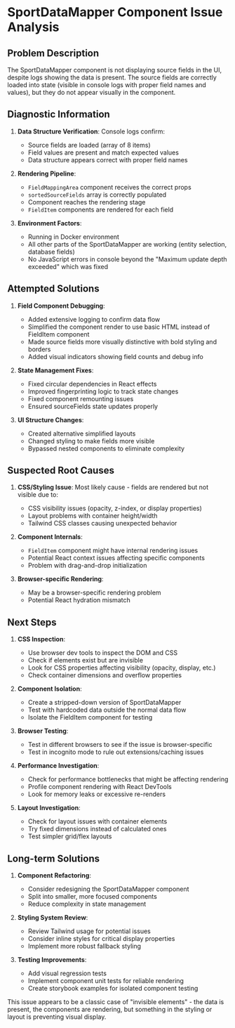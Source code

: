 # SportDataMapper Component Issue Analysis

## Problem Description

The SportDataMapper component is not displaying source fields in the UI, despite logs showing the data is present. The source fields are correctly loaded into state (visible in console logs with proper field names and values), but they do not appear visually in the component.

## Diagnostic Information

1. **Data Structure Verification**: Console logs confirm:
   - Source fields are loaded (array of 8 items)
   - Field values are present and match expected values
   - Data structure appears correct with proper field names
   
2. **Rendering Pipeline**:
   - `FieldMappingArea` component receives the correct props
   - `sortedSourceFields` array is correctly populated
   - Component reaches the rendering stage
   - `FieldItem` components are rendered for each field

3. **Environment Factors**:
   - Running in Docker environment
   - All other parts of the SportDataMapper are working (entity selection, database fields)
   - No JavaScript errors in console beyond the "Maximum update depth exceeded" which was fixed

## Attempted Solutions

1. **Field Component Debugging**:
   - Added extensive logging to confirm data flow
   - Simplified the component render to use basic HTML instead of FieldItem component
   - Made source fields more visually distinctive with bold styling and borders
   - Added visual indicators showing field counts and debug info

2. **State Management Fixes**:
   - Fixed circular dependencies in React effects
   - Improved fingerprinting logic to track state changes
   - Fixed component remounting issues
   - Ensured sourceFields state updates properly

3. **UI Structure Changes**:
   - Created alternative simplified layouts
   - Changed styling to make fields more visible
   - Bypassed nested components to eliminate complexity

## Suspected Root Causes

1. **CSS/Styling Issue**: Most likely cause - fields are rendered but not visible due to:
   - CSS visibility issues (opacity, z-index, or display properties)
   - Layout problems with container height/width
   - Tailwind CSS classes causing unexpected behavior

2. **Component Internals**:
   - `FieldItem` component might have internal rendering issues
   - Potential React context issues affecting specific components
   - Problem with drag-and-drop initialization

3. **Browser-specific Rendering**: 
   - May be a browser-specific rendering problem
   - Potential React hydration mismatch

## Next Steps

1. **CSS Inspection**:
   - Use browser dev tools to inspect the DOM and CSS
   - Check if elements exist but are invisible
   - Look for CSS properties affecting visibility (opacity, display, etc.)
   - Check container dimensions and overflow properties

2. **Component Isolation**:
   - Create a stripped-down version of SportDataMapper
   - Test with hardcoded data outside the normal data flow
   - Isolate the FieldItem component for testing

3. **Browser Testing**:
   - Test in different browsers to see if the issue is browser-specific
   - Test in incognito mode to rule out extensions/caching issues

4. **Performance Investigation**:
   - Check for performance bottlenecks that might be affecting rendering
   - Profile component rendering with React DevTools
   - Look for memory leaks or excessive re-renders

5. **Layout Investigation**:
   - Check for layout issues with container elements
   - Try fixed dimensions instead of calculated ones
   - Test simpler grid/flex layouts

## Long-term Solutions

1. **Component Refactoring**:
   - Consider redesigning the SportDataMapper component
   - Split into smaller, more focused components
   - Reduce complexity in state management

2. **Styling System Review**:
   - Review Tailwind usage for potential issues
   - Consider inline styles for critical display properties
   - Implement more robust fallback styling

3. **Testing Improvements**:
   - Add visual regression tests
   - Implement component unit tests for reliable rendering
   - Create storybook examples for isolated component testing

This issue appears to be a classic case of "invisible elements" - the data is present, the components are rendering, but something in the styling or layout is preventing visual display.